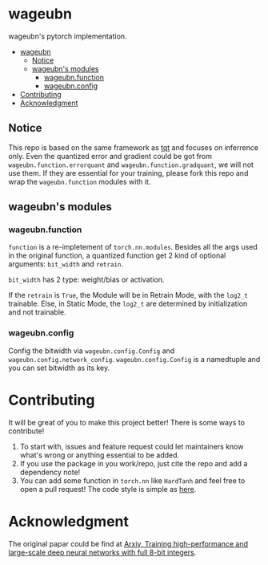 # wageubn
wageubn's pytorch implementation.

- [wageubn](#wageubn)
  - [Notice](#notice)
  - [wageubn's modules](#wageubns-modules)
    - [wageubn.function](#wageubnfunction)
    - [wageubn.config](#wageubnconfig)
- [Contributing](#contributing)
- [Acknowledgment](#acknowledgment)

## Notice 

This repo is based on the same framework as [tqt](https://github.com/PannenetsF/TQT) and focuses on inferrence only. Even the quantized error and gradient could be got from `wageubn.function.errorquant` and `wageubn.function.gradquant`, we will not use them. If they are essential for your training, please fork this repo and wrap the `wageubn.function` modules with it.

## wageubn's modules

### wageubn.function 

`function` is a re-impletement of `torch.nn.modules`. Besides all the args used in the original function, a quantized function get 2 kind of optional arguments: `bit_width` and `retrain`. 

`bit_width` has 2 type: weight/bias or activation. 

If the `retrain` is `True`, the Module will be in Retrain Mode, with the `log2_t` trainable. Else, in Static Mode, the `log2_t` are determined by initialization and not trainable.

### wageubn.config

Config the bitwidth via `wageubn.config.Config` and `wageubn.config.network_config`. `wageubn.config.Config` is a namedtuple and you can set bitwidth as its key.


# Contributing 

It will be great of you to make this project better! There is some ways to contribute!

1. To start with, issues and feature request could let maintainers know what's wrong or anything essential to be added. 
2. If you use the package in you work/repo, just cite the repo and add a dependency note! 
3. You can add some function in `torch.nn` like `HardTanh` and feel free to open a pull request! The code style is simple as [here](style.md).

# Acknowledgment 


The original papar could be find at [Arxiv, Training high-performance and large-scale deep neural networks with full 8-bit integers](https://arxiv.org/abs/1909.02384).
